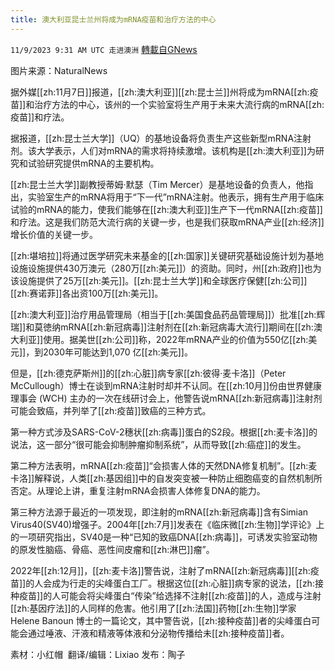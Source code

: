 ```yaml
---
title: 澳大利亚昆士兰州将成为mRNA疫苗和治疗方法的中心
---
```

`11/9/2023 9:31 AM UTC 走进澳洲` [轉載自GNews](https://gnews.org/articles/1948520)

图片来源：NaturalNews

据外媒[[zh:11月7日]]报道，[[zh:澳大利亚]][[zh:昆士兰]]州将成为mRNA[[zh:疫苗]]和治疗方法的中心，该州的一个实验室将生产用于未来大流行病的mRNA[[zh:疫苗]]和疗法。

据报道，[[zh:昆士兰大学]]（UQ）的基地设备将负责生产这些新型mRNA注射剂。该大学表示，人们对mRNA的需求将持续激增。该机构是[[zh:澳大利亚]]为研究和试验研究提供mRNA的主要机构。

[[zh:昆士兰大学]]副教授蒂姆·默瑟（Tim Mercer）是基地设备的负责人，他指出，实验室生产的mRNA将用于“下一代”mRNA注射。他表示，拥有生产用于临床试验的mRNA的能力，使我们能够在[[zh:澳大利亚]]生产下一代mRNA[[zh:疫苗]]和疗法。这是我们防范大流行病的关键一步，也是我们获取mRNA产业[[zh:经济]]增长价值的关键一步。

[[zh:堪培拉]]将通过医学研究未来基金的[[zh:国家]]关键研究基础设施计划为基地设施设施提供430万澳元（280万[[zh:美元]]）的资助。同时，州[[zh:政府]]也为该设施提供了25万[[zh:美元]]。[[zh:昆士兰大学]]和全球医疗保健[[zh:公司]][[zh:赛诺菲]]各出资100万[[zh:美元]]。

[[zh:澳大利亚]]治疗用品管理局（相当于[[zh:美国食品药品管理局]]）批准[[zh:辉瑞]]和莫徳纳mRNA[[zh:新冠病毒]]注射剂在[[zh:新冠病毒大流行]]期间在[[zh:澳大利亚]]使用。据美世[[zh:公司]]称，2022年mRNA产业的价值为550亿[[zh:美元]]，到2030年可能达到1,070 亿[[zh:美元]]。

但是，[[zh:德克萨斯州]]的[[zh:心脏]]病专家[[zh:彼得·麦卡洛]]（Peter McCullough）博士在谈到mRNA注射时却并不认同。在[[zh:10月]]份由世界健康理事会 (WCH) 主办的一次在线研讨会上，他警告说mRNA[[zh:新冠病毒]]注射剂可能会致癌，并列举了[[zh:疫苗]]致癌的三种方式。

第一种方式涉及SARS-CoV-2穗状[[zh:病毒]]蛋白的S2段。根据[[zh:麦卡洛]]的说法，这一部分“很可能会抑制肿瘤抑制系统”，从而导致[[zh:癌症]]的发生。

第二种方法表明，mRNA[[zh:疫苗]]“会损害人体的天然DNA修复机制”。[[zh:麦卡洛]]解释说，人类[[zh:基因组]]中的自发突变被一种防止细胞癌变的自然机制所否定。从理论上讲，重复注射mRNA会损害人体修复DNA的能力。

第三种方法源于最近的一项发现，即注射的mRNA[[zh:新冠病毒]]含有Simian Virus40(SV40)增强子。2004年[[zh:7月]]发表在《临床微[[zh:生物]]学评论》上的一项研究指出，SV40是一种“已知的致癌DNA[[zh:病毒]]，可诱发实验室动物的原发性脑癌、骨癌、恶性间皮瘤和[[zh:淋巴]]瘤”。

2022年[[zh:12月]]，[[zh:麦卡洛]]警告说，注射了mRNA[[zh:新冠病毒]][[zh:疫苗]]的人会成为行走的尖峰蛋白工厂。根据这位[[zh:心脏]]病专家的说法，[[zh:接种疫苗]]的人可能会将尖峰蛋白“传染”给选择不注射[[zh:疫苗]]的人，造成与注射[[zh:基因疗法]]的人同样的危害。他引用了[[zh:法国]]药物[[zh:生物]]学家 Helene Banoun 博士的一篇论文，其中警告说，[[zh:接种疫苗]]者的尖峰蛋白可能会通过唾液、汗液和精液等体液和分泌物传播给未[[zh:接种疫苗]]者。

素材：小红帽   翻译/编辑：Lixiao  发布：陶子




